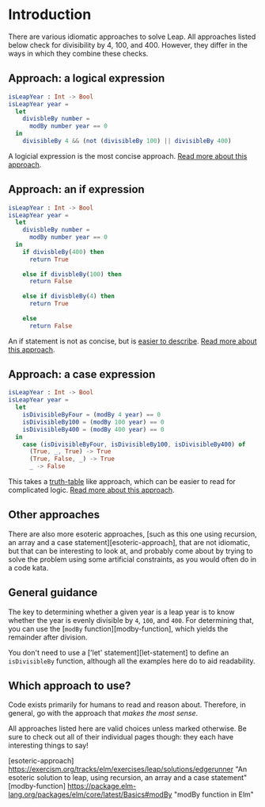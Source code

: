 # Introduction

There are various idiomatic approaches to solve Leap.
All approaches listed below check for divisibility by 4, 100, and 400.
However, they differ in the ways in which they combine these checks.

## Approach: a logical expression

```elm
isLeapYear : Int -> Bool
isLeapYear year = 
  let
    divisbleBy number = 
      modBy number year == 0 
  in
    divisibleBy 4 && (not (divisibleBy 100) || divisibleBy 400)
```

A logicial expression is the most concise approach.
[Read more about this approach][logical-expression].

## Approach: an if expression

```elm
isLeapYear : Int -> Bool
isLeapYear year =
  let
    divisbleBy number = 
      modBy number year == 0 
  in
    if divisbleBy(400) then
      return True
    
    else if divisbleBy(100) then
      return False
    
    else if divisbleBy(4) then
      return True
    
    else
      return False
```

An if statement is not as concise, but is [easier to describe][describable-code].
[Read more about this approach][if-expression].

## Approach: a case expression

```elm
isLeapYear : Int -> Bool
isLeapYear year =
  let
    isDivisibleByFour = (modBy 4 year) == 0
    isDivisibleBy100 = (modBy 100 year) == 0
    isDivisibleBy400 = (modBy 400 year) == 0
  in
    case (isDivisibleByFour, isDivisibleBy100, isDivisibleBy400) of
      (True, _, True) -> True
      (True, False, _) -> True
      _ -> False
```

This takes a [truth-table][truth-table] like approach, which can be easier to read for complicated logic.
[Read more about this approach][case-expression].

## Other approaches

There are also more esoteric approaches, [such as this one using recursion, an array and a case statement][esoteric-approach], that are not idiomatic, but that can be interesting to look at, and probably come about by trying to solve the problem using some artificial constraints, as you would often do in a code kata.

## General guidance

The key to determining whether a given year is a leap year is to know whether the year is evenly divisible by `4`, `100`, and `400`.
For determining that, you can use the [`modBy` function][modby-function], which yields the remainder after division.

You don't need to use a ['let' statement][let-statement] to define an `isDivisibleBy` function, although all the examples here do to aid readability.

## Which approach to use?

Code exists primarily for humans to read and reason about.
Therefore, in general, go with the approach that _makes the most sense_.

All approaches listed here are valid choices unless marked otherwise.
Be sure to check out all of their individual pages though: they each have interesting things to say!

[logical-expression]:
  https://exercism.org/tracks/elm/exercises/leap/approaches/conditional-expression
  "Approach: a conditional expression"
[if-expression]:
  https://exercism.org/tracks/elm/exercises/leap/approaches/if-statement
  "Approach: an if statement"
[case-expression]:
  https://exercism.org/tracks/elm/exercises/leap/approaches/case-statement
  "Approach: a case statement"

[describable-code]:
  https://www.freecodecamp.org/news/writing-describable-code/
  "Writing easily describable code"
[truth-table]:
  https://brilliant.org/wiki/truth-tables/
  "Writing easily describable code"
[esoteric-approach]
  https://exercism.org/tracks/elm/exercises/leap/solutions/edgerunner
  "An esoteric solution to leap, using recursion, an array and a case statement"
[modby-function]
  https://package.elm-lang.org/packages/elm/core/latest/Basics#modBy
  "modBy function in Elm"
